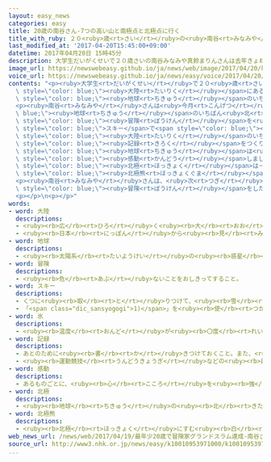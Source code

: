 ```yaml
---
layout: easy_news
categories: easy
title: 20歳の南谷さん-7つの高い山と南極点と北極点に行く
title_with_ruby: ２０<ruby>歳<rt>さい</rt></ruby>の<ruby>南谷<rt>みなみや</rt></ruby>さん　７つの<ruby>高<rt>たか</rt></ruby>い<ruby>山<rt>やま</rt></ruby>と<ruby>南極点<rt>なんきょくてん</rt></ruby>と<ruby>北極点<rt>ほっきょくてん</rt></ruby>に<ruby>行<rt>い</rt></ruby>く
last_modified_at: '2017-04-20T15:45:00+09:00'
datetime: 2017年04月20日 15時45分
description: 大学生だいがくせいで２０歳さいの南谷みなみや真鈴まりんさんは去年きょねんの７月がつまでに、世界せかいの７つの大陸たいりくにあるいちばん高たかい山やまに全部ぜんぶ登のぼりました。
image_url: https://newswebeasy.github.io/ja/news/web/image/2017/04/20/k10010953971000.jpg
voice_url: https://newswebeasy.github.io/ja/news/easy/voice/2017/04/20/k10010953971000.mp3
contents: "<p><ruby>大学生<rt>だいがくせい</rt></ruby>で２０<ruby>歳<rt>さい</rt></ruby>の<ruby>南谷<rt>みなみや</rt></ruby><ruby>真鈴<rt>まりん</rt></ruby>さんは<ruby>去年<rt>きょねん</rt></ruby>の７<ruby>月<rt>がつ</rt></ruby>までに、<ruby>世界<rt>せかい</rt></ruby>の７つの<span\
  \ style=\"color: blue;\"><ruby>大陸<rt>たいりく</rt></ruby></span>にあるいちばん<ruby>高<rt>たか</rt></ruby>い<ruby>山<rt>やま</rt></ruby>に<ruby>全部<rt>ぜんぶ</rt></ruby><ruby>登<rt>のぼ</rt></ruby>りました。<span\
  \ style=\"color: blue;\"><ruby>地球<rt>ちきゅう</rt></ruby></span>のいちばん<ruby>南<rt>みなみ</rt></ruby>にある<ruby>南極点<rt>なんきょくてん</rt></ruby>にも<ruby>行<rt>い</rt></ruby>きました。</p>\n\
  <p><ruby>南谷<rt>みなみや</rt></ruby>さんは<ruby>今月<rt>こんげつ</rt></ruby>、<span style=\"color:\
  \ blue;\"><ruby>地球<rt>ちきゅう</rt></ruby></span>のいちばん<ruby>北<rt>きた</rt></ruby>にある<ruby>北極点<rt>ほっきょくてん</rt></ruby>に<ruby>行<rt>い</rt></ruby>く<span\
  \ style=\"color: blue;\"><ruby>冒険<rt>ぼうけん</rt></ruby></span>を<ruby>始<rt>はじ</rt></ruby>めました。<ruby>南谷<rt>みなみや</rt></ruby>さんは<span\
  \ style=\"color: blue;\">スキー</span>で<span style=\"color: blue;\"><ruby>氷<rt>こおり</rt></ruby></span>の<ruby>上<rt>うえ</rt></ruby>を１２０ｋｍ<ruby>以上<rt>いじょう</rt></ruby><ruby>進<rt>すす</rt></ruby>んで、<ruby>今月<rt>こんげつ</rt></ruby>１２<ruby>日<rt>にち</rt></ruby>に<ruby>北極点<rt>ほっきょくてん</rt></ruby>に<ruby>着<rt>つ</rt></ruby>きました。<ruby>南谷<rt>みなみや</rt></ruby>さんは、７つの<span\
  \ style=\"color: blue;\"><ruby>大陸<rt>たいりく</rt></ruby></span>のいちばん<ruby>高<rt>たか</rt></ruby>い<ruby>山<rt>やま</rt></ruby>と<ruby>南極点<rt>なんきょくてん</rt></ruby>と<ruby>北極点<rt>ほっきょくてん</rt></ruby>に<ruby>行<rt>い</rt></ruby>った<ruby>人<rt>ひと</rt></ruby>の<ruby>中<rt>なか</rt></ruby>で、<ruby>世界<rt>せかい</rt></ruby>で<ruby>最<rt>もっと</rt></ruby>も<ruby>若<rt>わか</rt></ruby>い<span\
  \ style=\"color: blue;\"><ruby>記録<rt>きろく</rt></ruby></span>をつくりました。</p>\n<p><ruby>日本<rt>にっぽん</rt></ruby>に<ruby>帰<rt>かえ</rt></ruby>ってきた<ruby>南谷<rt>みなみや</rt></ruby>さんは１９<ruby>日<rt>にち</rt></ruby>、「<ruby>北極点<rt>ほっきょくてん</rt></ruby>に<ruby>着<rt>つ</rt></ruby>いたとき、<span\
  \ style=\"color: blue;\"><ruby>地球<rt>ちきゅう</rt></ruby></span>は<ruby>本当<rt>ほんとう</rt></ruby>に<ruby>美<rt>うつく</rt></ruby>しいと<span\
  \ style=\"color: blue;\"><ruby>感動<rt>かんどう</rt></ruby></span>しました」と<ruby>話<rt>はな</rt></ruby>しました。そして、<span\
  \ style=\"color: blue;\"><ruby>北極<rt>ほっきょく</rt></ruby></span>は－３５℃の<ruby>寒<rt>さむ</rt></ruby>さで、<ruby>途中<rt>とちゅう</rt></ruby>で<span\
  \ style=\"color: blue;\"><ruby>北極熊<rt>ほっきょくぐま</rt></ruby></span>が<ruby>近<rt>ちか</rt></ruby>くに<ruby>来<rt>き</rt></ruby>て<ruby>急<rt>いそ</rt></ruby>いで<ruby>逃<rt>に</rt></ruby>げたこともあったと<ruby>話<rt>はな</rt></ruby>しました。</p>\n\
  <p><ruby>南谷<rt>みなみや</rt></ruby>さんは、<ruby>次<rt>つぎ</rt></ruby>は<ruby>海<rt>うみ</rt></ruby>の<span\
  \ style=\"color: blue;\"><ruby>冒険<rt>ぼうけん</rt></ruby></span>をしたいと<ruby>言<rt>い</rt></ruby>っていました。</p>\n\
  <p></p>\n<p></p>"
words:
- word: 大陸
  descriptions:
  - <ruby><rb>広</rb><rt>ひろ</rt></ruby>く<ruby><rb>大</rb><rt>おお</rt></ruby>きな<ruby><rb>陸地</rb><rt>りくち</rt></ruby>。
  - <ruby><rb>日本</rb><rt>にっぽん</rt></ruby>から<ruby><rb>見</rb><rt>み</rt></ruby>た<ruby><rb>中国</rb><rt>ちゅうごく</rt></ruby>のこと。
- word: 地球
  descriptions:
  - <ruby><rb>太陽系</rb><rt>たいようけい</rt></ruby>の<ruby><rb>惑星</rb><rt>わくせい</rt></ruby>の<ruby><rb>一</rb><rt>ひと</rt></ruby>つ。<ruby><rb>太陽</rb><rt>たいよう</rt></ruby>から<ruby><rb>三番</rb><rt>さんばん</rt></ruby>めの<ruby><rb>星</rb><rt>ほし</rt></ruby>で、わたしたちが<ruby><rb>住</rb><rt>す</rt></ruby>んでいる<ruby><rb>天体</rb><rt>てんたい</rt></ruby>。<ruby><rb>自分</rb><rt>じぶん</rt></ruby>で<ruby><rb>回</rb><rt>まわ</rt></ruby>りながら（<ruby><rb>自転</rb><rt>じてん</rt></ruby>）、さらに<ruby><rb>太陽</rb><rt>たいよう</rt></ruby>の<ruby><rb>周</rb><rt>まわ</rt></ruby>りを三六五<ruby><rb>日</rb><rt>にち</rt></ruby>で<ruby><rb>回</rb><rt>まわ</rt></ruby>っている（<ruby><rb>公転</rb><rt>こうてん</rt></ruby>）。
- word: 冒険
  descriptions:
  - <ruby><rb>危</rb><rt>あぶ</rt></ruby>ないことをおしきってすること。
- word: スキー
  descriptions:
  - くつに<ruby><rb>取</rb><rt>と</rt></ruby>りつけて、<ruby><rb>雪</rb><rt>ゆき</rt></ruby>の<ruby><rb>上</rb><rt>うえ</rt></ruby>をすべる<ruby><rb>細長</rb><rt>ほそなが</rt></ruby>い<ruby><rb>板</rb><rt>いた</rt></ruby>。
  - 「<span class="dic_sansyogogi">1)</span>」を<ruby><rb>使</rb><rt>つか</rt></ruby>って<ruby><rb>雪</rb><rt>ゆき</rt></ruby>の<ruby><rb>上</rb><rt>うえ</rt></ruby>をすべるスポーツ。
- word: 氷
  descriptions:
  - <ruby><rb>温度</rb><rt>おんど</rt></ruby>が<ruby><rb>〇度</rb><rt>れいど</rt></ruby>より<ruby><rb>低</rb><rt>ひく</rt></ruby>くなって、<ruby><rb>水</rb><rt>みず</rt></ruby>が<ruby><rb>固</rb><rt>かた</rt></ruby>まったもの。
- word: 記録
  descriptions:
  - あとのために<ruby><rb>書</rb><rt>か</rt></ruby>きつけておくこと。また、<ruby><rb>書</rb><rt>か</rt></ruby>きつけたもの。
  - <ruby><rb>運動競技</rb><rt>うんどうきょうぎ</rt></ruby>などの<ruby><rb>最高</rb><rt>さいこう</rt></ruby>の<ruby><rb>成績</rb><rt>せいせき</rt></ruby>。レコード。
- word: 感動
  descriptions:
  - あるものごとに、<ruby><rb>心</rb><rt>こころ</rt></ruby>を<ruby><rb>強</rb><rt>つよ</rt></ruby>く<ruby><rb>動</rb><rt>うご</rt></ruby>かされること。
- word: 北極
  descriptions:
  - <ruby><rb>地球</rb><rt>ちきゅう</rt></ruby>の<ruby><rb>北</rb><rt>きた</rt></ruby>のはし。
- word: 北極熊
  descriptions:
  - <ruby><rb>北極</rb><rt>ほっきょく</rt></ruby>にすむ<ruby><rb>白</rb><rt>しろ</rt></ruby>いクマ。クマの<ruby><rb>中</rb><rt>なか</rt></ruby>でいちばん<ruby><rb>大</rb><rt>おお</rt></ruby>きい。シロクマ。
web_news_url: /news/web/2017/04/19/最年少20歳で冒険家グランドスラム達成-南谷さんが会見/
source_url: http://www3.nhk.or.jp/news/easy/k10010953971000/k10010953971000.html
...
```

